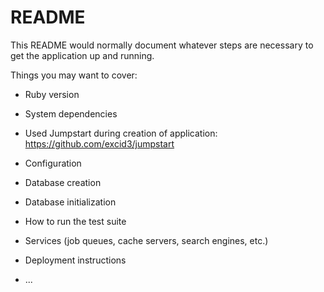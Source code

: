 # README

This README would normally document whatever steps are necessary to get the
application up and running.

Things you may want to cover:

* Ruby version

* System dependencies
- Used Jumpstart during creation of application:
  https://github.com/excid3/jumpstart

* Configuration

* Database creation

* Database initialization

* How to run the test suite

* Services (job queues, cache servers, search engines, etc.)

* Deployment instructions

* ...
